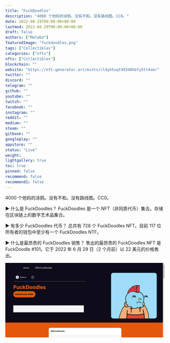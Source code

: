 ```yaml
---
title: "FuckDoodles"
description: "4000 个他妈的涂鸦。没有不和。没有路线图。CC0。"
date: 2022-08-29T00:00:00+08:00
lastmod: 2022-08-29T00:00:00+08:00
draft: false
authors: ["Metabd"]
featuredImage: "fuckdoodles.png"
tags: ["Collectibles"]
categories: ["nfts"]
nfts: ["Collectibles"]
blockchain: ""
website: "https://nft-generator.art/mints/cl4yk5uqf49340hbfy5tt4xmr"
twitter: ""
discord: ""
telegram: ""
github: ""
youtube: ""
twitch: ""
facebook: ""
instagram: ""
reddit: ""
medium: ""
steam: ""
gitbook: ""
googleplay: ""
appstore: ""
status: "Live"
weight: 
lightgallery: true
toc: true
pinned: false
recommend: false
recommend1: false
---
```

4000 个他妈的涂鸦。没有不和。没有路线图。CC0。

▶ 什么是 FuckDoodles？
FuckDoodles 是一个 NFT（非同质代币）集合。存储在区块链上的数字艺术品集合。

▶ 有多少 FuckDoodles 代币？
总共有 728 个 FuckDoodles NFT。目前 117 位所有者的钱包中至少有一个 FuckDoodles NTF。

▶ 什么是最昂贵的 FuckDoodles 销售？
售出的最昂贵的 FuckDoodles NFT 是 FuckDoodle #101。它于 2022 年 6 月 29 日（2 个月前）以 22 美元的价格售出。

![nft](5134321313.png)